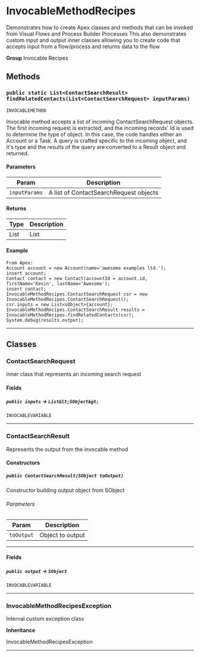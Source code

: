 # InvocableMethodRecipes

Demonstrates how to create Apex classes and methods that
can be invoked from Visual Flows and Process Builder Processes
This also demonstrates custom input and output inner classes allowing
you to create code that accepts input from a flow/process and
returns data to the flow


**Group** Invocable Recipes

## Methods
### `public static List<ContactSearchResult> findRelatedContacts(List<ContactSearchRequest> inputParams)`

`INVOCABLEMETHOD`

Invocable method accepts a list of incoming ContactSearchRequest objects. The first incoming request is extracted, and the incoming records' Id is used to determine the type of object. In this case, the code handles either an Account or a Task. A query is crafted specific to the incoming object, and it's type and the results of the query are converted to a Result object and returned.

#### Parameters

|Param|Description|
|---|---|
|`inputParams`|A list of ContactSearchRequest objects|

#### Returns

|Type|Description|
|---|---|
|List<ContactSearchResult>|List<ContactSearchResult>|

#### Example
```apex
From Apex:
Account account = new Account(name='awesome examples ltd.');
insert account;
Contact contact = new Contact(accountId = account.id, firstName='Kevin', lastName='Awesome');
insert contact;
InvocableMethodRecipes.ContactSearchRequest csr = new InvocableMethodRecipes.ContactSearchRequest();
csr.inputs = new List<sObject>{account};
InvocableMethodRecipes.ContactSearchResult results = InvocableMethodRecipes.findRelatedContacts(csr);
System.debug(results.output);
```


---
## Classes
### ContactSearchRequest

inner class that represents an incoming search request

#### Fields

##### `public inputs` → `List&lt;SObject&gt;`

`INVOCABLEVARIABLE` 

---

### ContactSearchResult

Represents the output from the invocable method

#### Constructors
##### `public ContactSearchResult(SObject toOutput)`

Constructor building output object from SObject

###### Parameters

|Param|Description|
|---|---|
|`toOutput`|Object to output|

---
#### Fields

##### `public output` → `SObject`

`INVOCABLEVARIABLE` 

---

### InvocableMethodRecipesException

Internal custom exception class


**Inheritance**

InvocableMethodRecipesException


---
